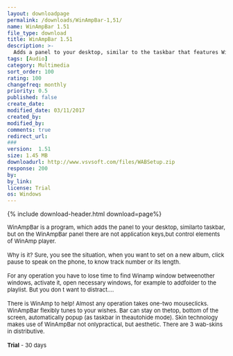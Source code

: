 ```yaml
---
layout: downloadpage
permalink: /downloads/WinAmpBar-1,51/
name: WinAmpBar 1.51
file_type: download
title: WinAmpBar 1.51
description: >-
  Adds a panel to your desktop, similar to the taskbar that features WinAmp controls
tags: [Audio]
category: Multimedia
sort_order: 100
rating: 100
changefreq: monthly
priority: 0.5
published: false
create_date:
modified_date: 03/11/2017
created_by:
modified_by:
comments: true
redirect_url:
###
version:  1.51
size: 1.45 MB
downloadurl: http://www.vsvsoft.com/files/WABSetup.zip
response: 200
by:
by_link:
license: Trial
os: Windows
---
```


{% include download-header.html download=page%}

<p style="fix-download-text !important">
<p><font size="2"><p>WinAmpBar is a program, which adds the panel to your desktop, similarto taskbar, but on the WinAmpBar panel there are not application keys,but control elements of WinAmp player. <br />
<br />
Why is it? Sure, you see the situation, when you want to set on a new album, click pause to speak on the phone, to know track number or its length. <br />
<br />
For any operation you have to lose time to find Winamp window betweenother windows, activate it, open necessary windows, for example to addfolder to the playlist. But you don t want to distract….<br />
<br />
There is WinAmp to help! Almost any operation takes one-two mouseclicks. WinAmpBar flexibly tunes to your wishes. Bar can stay on thetop, bottom of the screen, automatically popup (as taskbar in theautohide mode). Skin technology makes use of WinAmpBar not onlypractical, but aesthetic. There are 3 wab-skins in distributive.<br />
<br />
<strong>Trial</strong> - 30 days</p></p></p>
